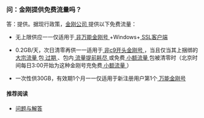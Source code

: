 ### 问：金刚提供免费流量吗？
答：提供。据现行政策，[金刚公司 ](https://a2zitpro.github.io/web/金刚公司)提供以下免费流量：<br>

- 无上限供应一一仅适用于[ 非万能金刚号 ](https://a2zitpro.github.io/web/获取c9开头金刚号)+Windows+[ SSL客户端 ](https://a2zitpro.github.io/web/获取SSL型客户端)

- 0.2GB/天，次日清零再供一一适用于[ 非c9开头金刚号 ](https://a2zitpro.github.io/web/万能金刚号)，当且仅当其上捆绑的[ 大宗流量 ](https://a2zitpro.github.io/web/大宗流量)包[ 过期 ](https://a2zitpro.github.io/web/流量过期)、包内[ 流量提前耗尽 ](https://a2zitpro.github.io/web/流量提前耗尽)或免费[ 小额流量 ](https://a2zitpro.github.io/web/小额流量)包被清零时（北京时间每日3:00开始为这种金刚号充免费[ 小额流量 ](https://a2zitpro.github.io/web/小额流量)）

- 一次性供30GB，有效期1个月一一仅适用于新注册用户第1个[ 万能金刚号 ](https://a2zitpro.github.io/web/万能金刚号)

#### 推荐阅读
- [问题与解答](https://a2zitpro.github.io/web/列表-问题与解答)

